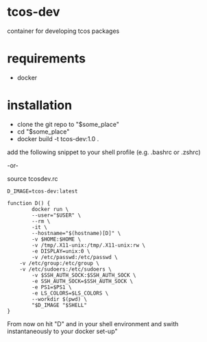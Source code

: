 tcos-dev
========

container for developing tcos packages


requirements
============

- docker

installation
============

- clone the git repo to "$some_place"
- cd "$some_place"
- docker build -t tcos-dev:1.0 .


add the following snippet to your shell profile (e.g. .bashrc or .zshrc)

-or-

source tcosdev.rc


```
D_IMAGE=tcos-dev:latest

function D() {
        docker run \
        --user="$USER" \
        --rm \
        -it \
        --hostname="$(hostname)[D]" \
        -v $HOME:$HOME \
        -v /tmp/.X11-unix:/tmp/.X11-unix:rw \
        -e DISPLAY=unix:0 \
        -v /etc/passwd:/etc/passwd \
	-v /etc/group:/etc/group \
	-v /etc/sudoers:/etc/sudoers \
        -v $SSH_AUTH_SOCK:$SSH_AUTH_SOCK \
        -e SSH_AUTH_SOCK=$SSH_AUTH_SOCK \
        -e PS1=$PS1 \
        -e LS_COLORS=$LS_COLORS \
        --workdir $(pwd) \
        "$D_IMAGE "$SHELL"
}
```

From now on hit "D" and <Enter> in your shell environment and swith instantaneously to your docker set-up"
